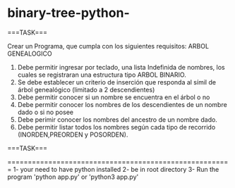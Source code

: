 # binary-tree-python-

===TASK===

Crear un Programa, que cumpla con los siguientes requisitos:
ARBOL GENEALOGICO
1) Debe permitir ingresar por teclado, una lista Indefinida de nombres, los cuales se registraran una estructura tipo ARBOL BINARIO.
2) Se debe establecer un criterio de inserción que responda al símil de árbol genealógico (limitado a 2 descendientes)
3) Debe permitir conocer si un nombre se encuentra en el árbol o no
4) Debe permitir conocer los nombres de los descendientes de un nombre dado o si no posee 
5) Debe perimir conocer los nombres del ancestro de un nombre dado.
6) Debe permitir listar todos los nombres según cada tipo de recorrido (INORDEN,PREORDEN y POSORDEN).

===TASK===

=======================================================
 1- your need to have python installed
 2- be in root directory
 3- Run the program 'python app.py' or 'python3 app.py'
